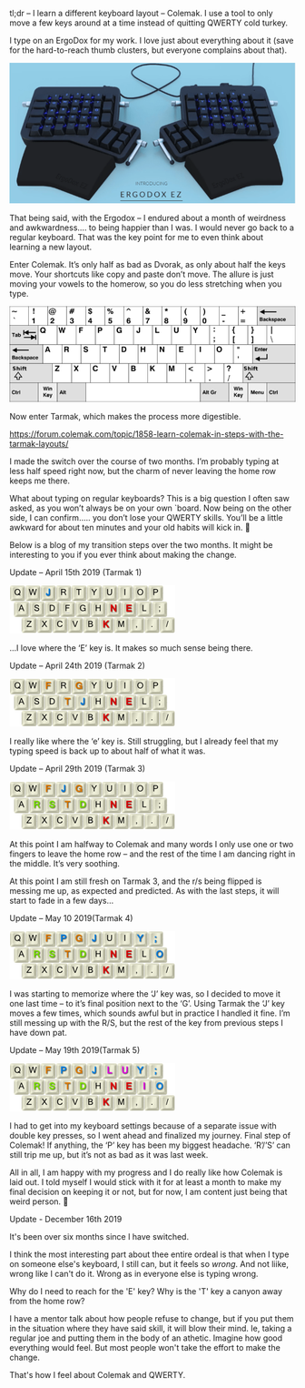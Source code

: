 tl;dr – I learn a different keyboard layout – Colemak. I use a tool to only move a few keys around at a time instead of quitting QWERTY cold turkey.

I type on an ErgoDox for my work. I love just about everything about it (save for the hard-to-reach thumb clusters, but everyone complains about that).


![alt text](../img/colemak1.png)



That being said, with the Ergodox – I endured about a month of weirdness and awkwardness…. to being happier than I was. I would never go back to a regular keyboard. That was the key point for me to even think about learning a new layout.

Enter Colemak. It’s only half as bad as Dvorak, as only about half the keys move. Your shortcuts like copy and paste don’t move. The allure is just moving your vowels to the homerow, so you do less stretching when you type.

![alt text](../img/colemak2.png)

Now enter Tarmak, which makes the process more digestible.

https://forum.colemak.com/topic/1858-learn-colemak-in-steps-with-the-tarmak-layouts/

I made the switch over the course of two months. I’m probably typing at less half speed right now, but the charm of never leaving the home row keeps me there.

What about typing on regular keyboards? This is a big question I often saw asked, as you won’t always be on your own `board. Now being on the other side, I can confirm….. you don’t lose your QWERTY skills. You’ll be a little awkward for about ten minutes and your old habits will kick in. 🙂

Below is a blog of my transition steps over the two months. It might be interesting to you if you ever think about making the change.

Update – April 15th 2019 (Tarmak 1)

![alt text](../img/Tarmak1_Spectral_E.png)


…I love where the ‘E’ key is. It makes so much sense being there.

Update – April 24th 2019 (Tarmak 2)

![alt text](../img/Tarmak1-2_Spectral_ET.png)

I really like where the ‘e’ key is. Still struggling, but I already feel that my typing speed is back up to about half of what it was.

Update – April 29th 2019 (Tarmak 3)

![alt text](../img/Tarmak1-3_Spectral_ETR.png)


At this point I am halfway to Colemak and many words I only use one or two fingers to leave the home row – and the rest of the time I am dancing right in the middle. It’s very soothing.

At this point I am still fresh on Tarmak 3, and the r/s being flipped is messing me up, as expected and predicted. As with the last steps, it will start to fade in a few days…

Update – May 10 2019(Tarmak 4)

![alt text](../img/Tarmak1-4_Spectral_ETRO.png)


I was starting to memorize where the ‘J’ key was, so I decided to move it one last time – to it’s final position next to the ‘G’. Using Tarmak the ‘J’ key moves a few times, which sounds awful but in practice I handled it fine. I’m still messing up with the R/S, but the rest of the key from previous steps I have down pat.

Update – May 19th 2019(Tarmak 5)

![alt text](../img/Tarmak1-5_Spectral_ETROI.png)


I had to get into my keyboard settings because of a separate issue with double key presses, so I went ahead and finalized my journey. Final step of Colemak! If anything, the ‘P’ key has been my biggest headache. ‘R’/’S’ can still trip me up, but it’s not as bad as it was last week.

All in all, I am happy with my progress and I do really like how Colemak is laid out. I told myself I would stick with it for at least a month to make my final decision on keeping it or not, but for now, I am content just being that weird person. 🙂

Update - December 16th 2019

It's been over six months since I have switched.

I think the most interesting part about thee entire ordeal is that when I type on someone else's keyboard, I still can, but it feels so _wrong_. And not liike, wrong like I can't do it. Wrong as in everyone else is typing wrong. 

Why do I need to reach for the 'E' key? Why is the 'T' key a canyon away from the home row? 

I have a mentor talk about how people refuse to change, but if you put them in the situation where they have said skill, it will blow their mind. Ie, taking a regular joe and putting them in the body of an athetic. Imagine how good everything would feel. But most people won't take the effort to make the change.

That's how I feel about Colemak and QWERTY.